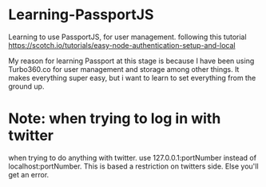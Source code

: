 # Learning-PassportJS
Learning to use PassportJS, for user management. following this tutorial https://scotch.io/tutorials/easy-node-authentication-setup-and-local

My reason for learning Passport at this stage is because
I have been using Turbo360.co for user management and storage among other things. It makes everything super easy, but i want to learn to set everything from the ground up.


# Note: when trying to log in with twitter

when trying to do anything with twitter. use 127.0.0.1:portNumber
instead of localhost:portNumber. This is based a restriction on twitters side. Else
you'll get an error. 
